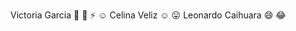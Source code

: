 

Victoria Garcia :ghost: :pill: :zap: :relaxed:
Celina Veliz :relaxed: :stuck_out_tongue:
Leonardo Caihuara :smile: :joy: 

